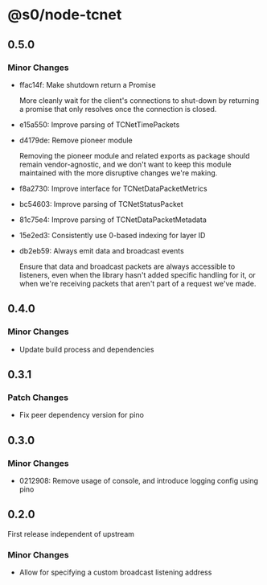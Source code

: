 # @s0/node-tcnet

## 0.5.0

### Minor Changes

-   ffac14f: Make shutdown return a Promise

    More cleanly wait for the client's connections to shut-down by returning a
    promise that only resolves once the connection is closed.

-   e15a550: Improve parsing of TCNetTimePackets
-   d4179de: Remove pioneer module

    Removing the pioneer module and related exports as package should remain
    vendor-agnostic,
    and we don't want to keep this module maintained with the more
    disruptive changes we're making.

-   f8a2730: Improve interface for TCNetDataPacketMetrics
-   bc54603: Improve parsing of TCNetStatusPacket
-   81c75e4: Improve parsing of TCNetDataPacketMetadata
-   15e2ed3: Consistently use 0-based indexing for layer ID
-   db2eb59: Always emit data and broadcast events

    Ensure that data and broadcast packets are always accessible to listeners,
    even when the library hasn't added specific handling for it,
    or when we're receiving packets that aren't part of a request we've made.

## 0.4.0

### Minor Changes

-   Update build process and dependencies

## 0.3.1

### Patch Changes

-   Fix peer dependency version for pino

## 0.3.0

### Minor Changes

-   0212908: Remove usage of console, and introduce logging config using pino

## 0.2.0

First release independent of upstream

### Minor Changes

-   Allow for specifying a custom broadcast listening address
